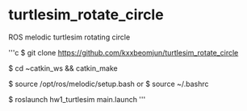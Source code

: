 # turtlesim_rotate_circle
ROS melodic turtlesim rotating circle

'''c
$ git clone https://github.com/kxxbeomjun/turtlesim_rotate_circle

$ cd ~catkin_ws && catkin_make

$ source /opt/ros/melodic/setup.bash
or
$ source ~/.bashrc

$ roslaunch hw1_turtlesim main.launch
'''
